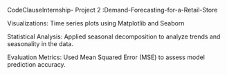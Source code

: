 CodeClauseInternship- Project 2 :Demand-Forecasting-for-a-Retail-Store

Visualizations:
Time series plots using Matplotlib and Seaborn

Statistical Analysis:
Applied seasonal decomposition to analyze trends and seasonality in the data.

Evaluation Metrics:
Used Mean Squared Error (MSE) to assess model prediction accuracy.

